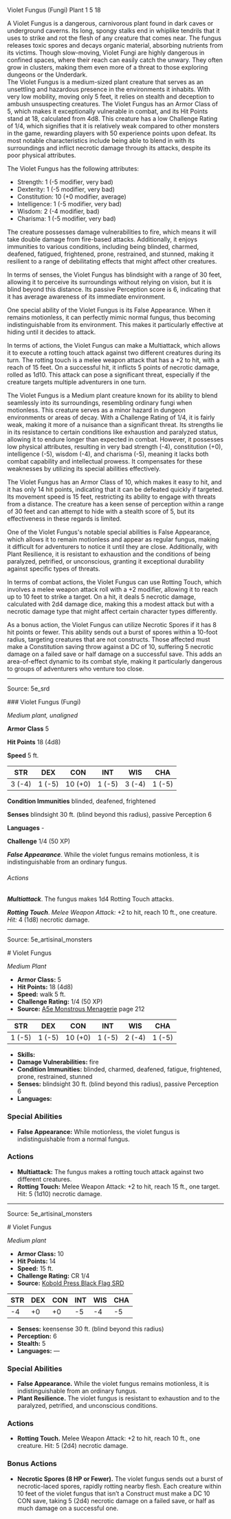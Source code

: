 <MonsterName/>Violet Fungus (Fungi)</MonsterName>
<CreatureType/>Plant</CreatureType>
<CR/>1</CR>
<AC/>5</AC>
<HP/>18</HP>
<summary>A Violet Fungus is a dangerous, carnivorous plant found in dark caves or underground caverns. Its long, spongy stalks end in whiplike tendrils that it uses to strike and rot the flesh of any creature that comes near. The fungus releases toxic spores and decays organic material, absorbing nutrients from its victims. Though slow-moving, Violet Fungi are highly dangerous in confined spaces, where their reach can easily catch the unwary. They often grow in clusters, making them even more of a threat to those exploring dungeons or the Underdark.</summary>

<summary>The Violet Fungus is a medium-sized plant creature that serves as an unsettling and hazardous presence in the environments it inhabits. With very low mobility, moving only 5 feet, it relies on stealth and deception to ambush unsuspecting creatures. The Violet Fungus has an Armor Class of 5, which makes it exceptionally vulnerable in combat, and its Hit Points stand at 18, calculated from 4d8. This creature has a low Challenge Rating of 1/4, which signifies that it is relatively weak compared to other monsters in the game, rewarding players with 50 experience points upon defeat. Its most notable characteristics include being able to blend in with its surroundings and inflict necrotic damage through its attacks, despite its poor physical attributes.</summary>

<detail>

The Violet Fungus has the following attributes: 
- Strength: 1 (-5 modifier, very bad)
- Dexterity: 1 (-5 modifier, very bad)
- Constitution: 10 (+0 modifier, average)
- Intelligence: 1 (-5 modifier, very bad)
- Wisdom: 2 (-4 modifier, bad)
- Charisma: 1 (-5 modifier, very bad)

The creature possesses damage vulnerabilities to fire, which means it will take double damage from fire-based attacks. Additionally, it enjoys immunities to various conditions, including being blinded, charmed, deafened, fatigued, frightened, prone, restrained, and stunned, making it resilient to a range of debilitating effects that might affect other creatures.

In terms of senses, the Violet Fungus has blindsight with a range of 30 feet, allowing it to perceive its surroundings without relying on vision, but it is blind beyond this distance. Its passive Perception score is 6, indicating that it has average awareness of its immediate environment.

One special ability of the Violet Fungus is its False Appearance. When it remains motionless, it can perfectly mimic normal fungus, thus becoming indistinguishable from its environment. This makes it particularly effective at hiding until it decides to attack.

In terms of actions, the Violet Fungus can make a Multiattack, which allows it to execute a rotting touch attack against two different creatures during its turn. The rotting touch is a melee weapon attack that has a +2 to hit, with a reach of 15 feet. On a successful hit, it inflicts 5 points of necrotic damage, rolled as 1d10. This attack can pose a significant threat, especially if the creature targets multiple adventurers in one turn.

The Violet Fungus is a Medium plant creature known for its ability to blend seamlessly into its surroundings, resembling ordinary fungi when motionless. This creature serves as a minor hazard in dungeon environments or areas of decay. With a Challenge Rating of 1/4, it is fairly weak, making it more of a nuisance than a significant threat. Its strengths lie in its resistance to certain conditions like exhaustion and paralyzed status, allowing it to endure longer than expected in combat. However, it possesses low physical attributes, resulting in very bad strength (-4), constitution (+0), intelligence (-5), wisdom (-4), and charisma (-5), meaning it lacks both combat capability and intellectual prowess. It compensates for these weaknesses by utilizing its special abilities effectively.

The Violet Fungus has an Armor Class of 10, which makes it easy to hit, and it has only 14 hit points, indicating that it can be defeated quickly if targeted. Its movement speed is 15 feet, restricting its ability to engage with threats from a distance. The creature has a keen sense of perception within a range of 30 feet and can attempt to hide with a stealth score of 5, but its effectiveness in these regards is limited.

One of the Violet Fungus's notable special abilities is False Appearance, which allows it to remain motionless and appear as regular fungus, making it difficult for adventurers to notice it until they are close. Additionally, with Plant Resilience, it is resistant to exhaustion and the conditions of being paralyzed, petrified, or unconscious, granting it exceptional durability against specific types of threats.

In terms of combat actions, the Violet Fungus can use Rotting Touch, which involves a melee weapon attack roll with a +2 modifier, allowing it to reach up to 10 feet to strike a target. On a hit, it deals 5 necrotic damage, calculated with 2d4 damage dice, making this a modest attack but with a necrotic damage type that might affect certain character types differently.

As a bonus action, the Violet Fungus can utilize Necrotic Spores if it has 8 hit points or fewer. This ability sends out a burst of spores within a 10-foot radius, targeting creatures that are not constructs. Those affected must make a Constitution saving throw against a DC of 10, suffering 5 necrotic damage on a failed save or half damage on a successful save. This adds an area-of-effect dynamic to its combat style, making it particularly dangerous to groups of adventurers who venture too close.</detail>



---

Source: 5e_srd

<statblock>
### Violet Fungus (Fungi)

*Medium plant, unaligned*

**Armor Class** 5

**Hit Points** 18 (4d8)

**Speed** 5 ft.

| STR    | DEX    | CON     | INT    | WIS    | CHA    |
|--------|--------|---------|--------|--------|--------|
| 3 (-4) | 1 (-5) | 10 (+0) | 1 (-5) | 3 (-4) | 1 (-5) |

**Condition Immunities** blinded, deafened, frightened

**Senses** blindsight 30 ft. (blind beyond this radius), passive Perception 6

**Languages** -

**Challenge** 1/4 (50 XP)

***False Appearance***. While the violet fungus remains motionless, it is indistinguishable from an ordinary fungus.

###### Actions

***Multiattack***. The fungus makes 1d4 Rotting Touch attacks.

***Rotting Touch***. *Melee Weapon Attack:* +2 to hit, reach 10 ft., one creature. *Hit:* 4 (1d8) necrotic damage.</statblock>




---

Source: 5e_artisinal_monsters

<statblock>
# Violet Fungus

*Medium* *Plant*

- **Armor Class:** 5
- **Hit Points:** 18 (4d8)
- **Speed:** walk 5 ft.
- **Challenge Rating:** 1/4 (50 XP)
- **Source:** [A5e Monstrous Menagerie](https://enpublishingrpg.com/products/level-up-monstrous-menagerie-a5e) page 212

| STR | DEX | CON | INT | WIS | CHA |
| --- | --- | --- | --- | --- | --- |
| 1 (-5) | 1 (-5) | 10 (+0) | 1 (-5) | 2 (-4) | 1 (-5) |

- **Skills:** 
- **Damage Vulnerabilities:** fire
- **Condition Immunities:** blinded, charmed, deafened, fatigue, frightened, prone, restrained, stunned
- **Senses:** blindsight 30 ft. (blind beyond this radius), passive Perception 6
- **Languages:** 

### Special Abilities

- **False Appearance:** While motionless, the violet fungus is indistinguishable from a normal fungus.

### Actions

- **Multiattack:** The fungus makes a rotting touch attack against two different creatures.
- **Rotting Touch:** Melee Weapon Attack: +2 to hit, reach 15 ft., one target. Hit: 5 (1d10) necrotic damage.


</statblock>




---

Source: 5e_artisinal_monsters

<statblock>
# Violet Fungus

*Medium plant*

- **Armor Class:** 10
- **Hit Points:** 14
- **Speed:** 15 ft.
- **Challenge Rating:** CR 1/4
- **Source:** [Kobold Press Black Flag SRD](https://koboldpress.com/black-flag-roleplaying/)

| STR | DEX | CON | INT | WIS | CHA |
| --- | --- | --- | --- | --- | --- |
| -4 | +0 | +0 | -5 | -4 | -5 |

- **Senses:** keensense 30 ft. (blind beyond this radius)
- **Perception:** 6
- **Stealth:** 5
- **Languages:** —

### Special Abilities

- **False Appearance.** While the violet fungus remains motionless, it is indistinguishable from an ordinary fungus.
- **Plant Resilience.** The violet fungus is resistant to exhaustion and to the paralyzed, petrified, and unconscious conditions.

### Actions

- **Rotting Touch.** Melee Weapon Attack: +2 to hit, reach 10 ft., one creature. Hit: 5 (2d4) necrotic damage.

### Bonus Actions

- **Necrotic Spores (8 HP or Fewer).** The violet fungus sends out a burst of necrotic-laced spores, rapidly rotting nearby flesh. Each creature within 10 feet of the violet fungus that isn’t a Construct must make a DC 10 CON save, taking 5 (2d4) necrotic damage on a failed save, or half as much damage on a successful one.

</statblock>



